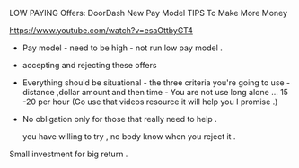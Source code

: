 

LOW PAYING Offers: DoorDash New Pay Model TIPS To Make More Money

https://www.youtube.com/watch?v=esaOttbyGT4  

-  Pay model  - need to be high -  not run low pay model .
-  accepting and rejecting these offers 
- Everything should be situational - the three criteria you're going to use - distance ,dollar amount and then time - You are not use long alone ...   15 -20 per hour   (Go use that videos resource it will help you I promise .)

- No obligation only for those that really need to help .

  you have willing to try , no body know when you reject it . 



Small investment for big return .

